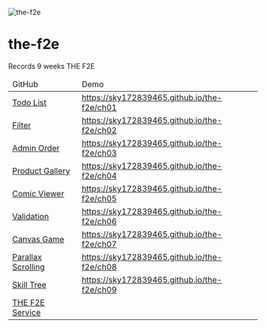![the-f2e](https://user-images.githubusercontent.com/9082423/56074214-fd957a00-5de0-11e9-98df-e2773d88c8ef.png)

# the-f2e
Records 9 weeks THE F2E

<table>
  <thead>
    <tr>
      <td>GitHub</td>
      <td>Demo</td>
    </tr>
  </thead>
  <tbody>
    <tr>
      <td>
        <a href="https://github.com/sky172839465/the-f2e-ch01-todo-list">Todo List</a>
      </td>
      <td>
        <a href="https://sky172839465.github.io/the-f2e/ch01">
          https://sky172839465.github.io/the-f2e/ch01
        </a>
      </td>
    </tr>
    <tr>
      <td>
        <a href="https://github.com/sky172839465/the-f2e-ch02-filter">Filter</a>
      </td>
      <td>
        <a href="https://sky172839465.github.io/the-f2e/ch02">
          https://sky172839465.github.io/the-f2e/ch02
        </a>
      </td>
    </tr>
    <tr>
      <td>
        <a href="https://github.com/sky172839465/the-f2e-ch03-admin-order">Admin Order</a>
      </td>
      <td>
        <a href="https://sky172839465.github.io/the-f2e/ch03">
          https://sky172839465.github.io/the-f2e/ch03
        </a>
      </td>
    </tr>
    <tr>
      <td>
        <a href="https://github.com/sky172839465/the-f2e-ch04-product-gallery">Product Gallery</a>
      </td>
      <td>
        <a href="https://sky172839465.github.io/the-f2e/ch04">
          https://sky172839465.github.io/the-f2e/ch04
        </a>
      </td>
    </tr>
    <tr>
      <td>
        <a href="https://github.com/sky172839465/the-f2e-ch05-comic-viewer">Comic Viewer</a>
      </td>
      <td>
        <a href="https://sky172839465.github.io/the-f2e/ch05">
          https://sky172839465.github.io/the-f2e/ch05
        </a>
      </td>
    </tr>
    <tr>
      <td>
        <a href="https://github.com/sky172839465/the-f2e-ch06-validation">Validation</a>
      </td>
      <td>
        <a href="https://sky172839465.github.io/the-f2e/ch06">
          https://sky172839465.github.io/the-f2e/ch06
        </a>
      </td>
    </tr>
    <tr>
      <td>
        <a href="https://github.com/sky172839465/the-f2e-ch07-canvas-game">Canvas Game</a>
      </td>
      <td>
        <a href="https://sky172839465.github.io/the-f2e/ch07">
          https://sky172839465.github.io/the-f2e/ch07
        </a>
      </td>
    </tr>
    <tr>
      <td>
        <a href="https://github.com/sky172839465/the-f2e-ch08-parallax-scrolling">Parallax Scrolling</a>
      </td>
      <td>
        <a href="https://sky172839465.github.io/the-f2e/ch08">
          https://sky172839465.github.io/the-f2e/ch08
        </a>
      </td>
    </tr>
    <tr>
      <td>
        <a href="https://github.com/sky172839465/the-f2e-ch09-skill-tree">Skill Tree</a>
      </td>
      <td>
        <a href="https://sky172839465.github.io/the-f2e/ch09">
          https://sky172839465.github.io/the-f2e/ch09
        </a>
      </td>
    </tr>
    <tr>
        <td>
          <a href="https://github.com/sky172839465/the-f2e-service">THE F2E Service</a>
        </td>
        <td>
        </td>
      </tr>
  </tbody>
</table>

